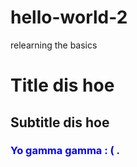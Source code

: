 # hello-world-2
relearning the basics 
# Title dis hoe 
## Subtitle dis hoe 
### <span style="color:blue">Yo gamma gamma : ( </span>.
